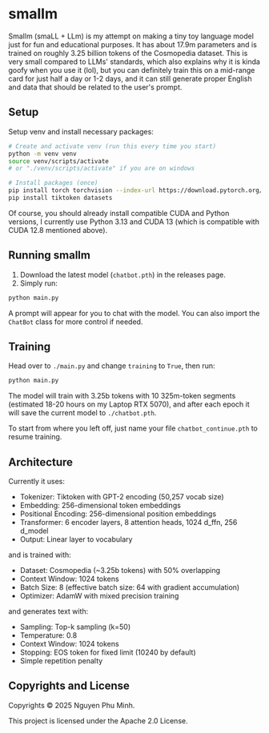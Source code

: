 # smallm

Smallm (smaLL + LLm) is my attempt on making a tiny toy language model just for fun and educational purposes. It has about 17.9m parameters and is trained on roughly 3.25 billion tokens of the Cosmopedia dataset. This is very small compared to LLMs' standards, which also explains why it is kinda goofy when you use it (lol), but you can definitely train this on a mid-range card for just half a day or 1-2 days, and it can still generate proper English and data that should be related to the user's prompt.

## Setup

Setup venv and install necessary packages:

```sh
# Create and activate venv (run this every time you start)
python -m venv venv
source venv/scripts/activate
# or "./venv/scripts/activate" if you are on windows

# Install packages (once)
pip install torch torchvision --index-url https://download.pytorch.org/whl/cu128
pip install tiktoken datasets
```

Of course, you should already install compatible CUDA and Python versions, I currently use Python 3.13 and CUDA 13 (which is compatible with CUDA 12.8 mentioned above).

## Running smallm

1. Download the latest model (`chatbot.pth`) in the releases page.
2. Simply run:
```sh
python main.py
```

A prompt will appear for you to chat with the model. You can also import the `ChatBot` class for more control if needed.

## Training

Head over to `./main.py` and change `training` to `True`, then run:
```sh
python main.py
```

The model will train with 3.25b tokens with 10 325m-token segments (estimated 18-20 hours on my Laptop RTX 5070), and after each epoch it will save the current model to `./chatbot.pth`.

To start from where you left off, just name your file `chatbot_continue.pth` to resume training.

## Architecture

Currently it uses:

* Tokenizer: Tiktoken with GPT-2 encoding (50,257 vocab size)
* Embedding: 256-dimensional token embeddings
* Positional Encoding: 256-dimensional position embeddings
* Transformer: 6 encoder layers, 8 attention heads, 1024 d_ffn, 256 d_model
* Output: Linear layer to vocabulary

and is trained with:

* Dataset: Cosmopedia (~3.25b tokens) with 50% overlapping
* Context Window: 1024 tokens
* Batch Size: 8 (effective batch size: 64 with gradient accumulation)
* Optimizer: AdamW with mixed precision training

and generates text with:

* Sampling: Top-k sampling (k=50)
* Temperature: 0.8
* Context Window: 1024 tokens
* Stopping: EOS token for fixed limit (10240 by default)
* Simple repetition penalty

## Copyrights and License

Copyrights © 2025 Nguyen Phu Minh.

This project is licensed under the Apache 2.0 License.

